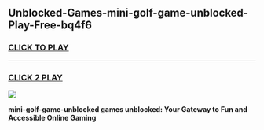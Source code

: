 
## Unblocked-Games-mini-golf-game-unblocked-Play-Free-bq4f6
<h3>
<a href="https://premium76.site?title=mini-golf-game-unblocked&ref=19M">CLICK TO PLAY</a></h3>
<hr>

<h3>
<a href="https://premium76.site?title=mini-golf-game-unblocked&ref=19M">CLICK 2 PLAY</a>
  
</h3>

<a href="https://premium76.site?title=mini-golf-game-unblocked&ref=19M"><img src="https://clearcache.store/games.png"></a>


**mini-golf-game-unblocked games unblocked: Your Gateway to Fun and Accessible Online Gaming**
